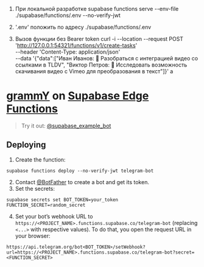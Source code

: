 1. При локальной разработке
   supabase functions serve --env-file ./supabase/functions/.env --no-verify-jwt

2. '.env' положить по адресу ./supabase/functions/.env

3. Вызов функции без Bearer token
   curl -i --location --request POST 'http://127.0.0.1:54321/functions/v1/create-tasks' \
    --header 'Content-Type: application/json' \
    --data '{"data":["Иван Иванов: 🔄 Разобраться с интеграцией видео со ссылками в TLDV", "Виктор Петров: 🔎 Исследовать возможность скачивания видео с Vimeo для преобразования в текст"]}'
   a

# [grammY](https://grammy.dev) on [Supabase Edge Functions](https://supabase.com/edge-functions)

> Try it out: [@supabase_example_bot](https://t.me/supabase_example_bot)

## Deploying

1. Create the function:

```shell
supabase functions deploy --no-verify-jwt telegram-bot
```

2. Contact [@BotFather](https://t.me/BotFather) to create a bot and get its
   token.
3. Set the secrets:

```shell
supabase secrets set BOT_TOKEN=your_token FUNCTION_SECRET=random_secret
```

4. Set your bot’s webhook URL to
   `https://<PROJECT_NAME>.functions.supabase.co/telegram-bot` (replacing
   `<...>` with respective values). To do that, you open the request URL in your
   browser:

```text
https://api.telegram.org/bot<BOT_TOKEN>/setWebhook?url=https://<PROJECT_NAME>.functions.supabase.co/telegram-bot?secret=<FUNCTION_SECRET>
```
